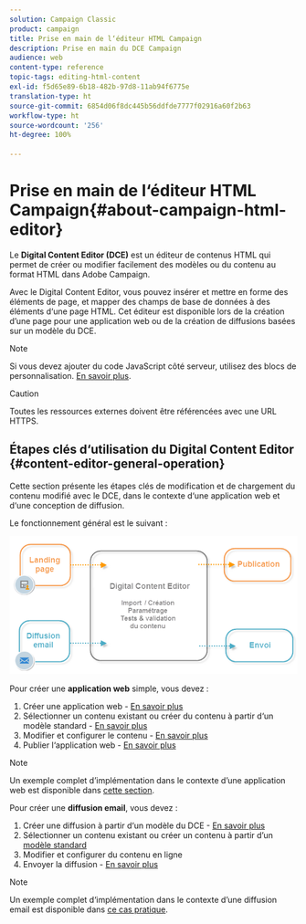 ```yaml
---
solution: Campaign Classic
product: campaign
title: Prise en main de l‘éditeur HTML Campaign
description: Prise en main du DCE Campaign
audience: web
content-type: reference
topic-tags: editing-html-content
exl-id: f5d65e89-6b18-482b-97d8-11ab94f6775e
translation-type: ht
source-git-commit: 6854d06f8dc445b56ddfde7777f02916a60f2b63
workflow-type: ht
source-wordcount: '256'
ht-degree: 100%

---
```


# Prise en main de l‘éditeur HTML Campaign{#about-campaign-html-editor}

Le **Digital Content Editor (DCE)** est un éditeur de contenus HTML qui permet de créer ou modifier facilement des modèles ou du contenu au format HTML dans Adobe Campaign.

Avec le Digital Content Editor, vous pouvez insérer et mettre en forme des éléments de page, et mapper des champs de base de données à des éléments d‘une page HTML. Cet éditeur est disponible lors de la création d’une page pour une application web ou de la création de diffusions basées sur un modèle du DCE.

>[!NOTE]
>
>Si vous devez ajouter du code JavaScript côté serveur, utilisez des blocs de personnalisation. [En savoir plus](../../delivery/using/personalization-blocks.md).

>[!CAUTION]
>
>Toutes les ressources externes doivent être référencées avec une URL HTTPS.

## Étapes clés d‘utilisation du Digital Content Editor {#content-editor-general-operation}

Cette section présente les étapes clés de modification et de chargement du contenu modifié avec le DCE, dans le contexte d‘une application web et d‘une conception de diffusion.

Le fonctionnement général est le suivant :

![](assets/dce_schema.png)

Pour créer une **application web** simple, vous devez :

1. Créer une application web - [En savoir plus](../../web/using/creating-a-landing-page.md)
1. Sélectionner un contenu existant ou créer du contenu à partir d‘un modèle standard - [En savoir plus](../../web/using/template-management.md)
1. Modifier et configurer le contenu - [En savoir plus](../../web/using/editing-content.md)
1. Publier l‘application web - [En savoir plus](../../web/using/creating-a-landing-page.md#step-3---publishing-content)

>[!NOTE]
>
>Un exemple complet d’implémentation dans le contexte d’une application web est disponible dans [cette section](../../web/using/creating-a-landing-page.md).

Pour créer une **diffusion email**, vous devez :

1. Créer une diffusion à partir d‘un modèle du DCE - [En savoir plus](../../web/using/use-case--creating-an-email-delivery.md)
1. Sélectionner un contenu existant ou créer un contenu à partir d’un [modèle standard](../../web/using/template-management.md)
1. Modifier et configurer du contenu en ligne
1. Envoyer la diffusion - [En savoir plus](../../delivery/using/steps-about-delivery-creation-steps.md)

>[!NOTE]
>
>Un exemple complet d‘implémentation dans le contexte d’une diffusion email est disponible dans [ce cas pratique](../../web/using/use-case--creating-an-email-delivery.md).
